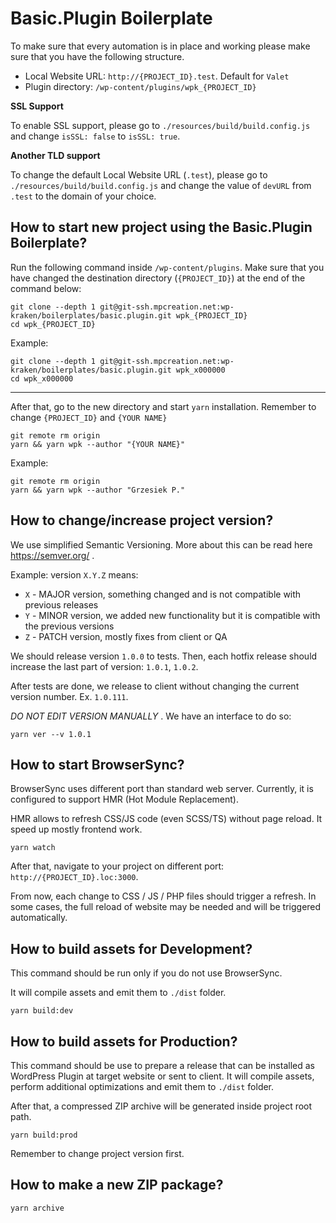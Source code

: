 # Basic.Plugin Boilerplate
To make sure that every automation is in place and working please make sure that you have the following structure.

- Local Website URL: `http://{PROJECT_ID}.test`. Default for `Valet`
- Plugin directory: `/wp-content/plugins/wpk_{PROJECT_ID}`

**SSL Support**

To enable SSL support, please go to `./resources/build/build.config.js` and change `isSSL: false` to `isSSL: true`.

**Another TLD support**

To change the default Local Website URL (`.test`), please go to `./resources/build/build.config.js` and change the value of `devURL` from `.test` to the domain of your choice.


## How to start new project using the Basic.Plugin Boilerplate?
Run the following command inside `/wp-content/plugins`. Make sure that you have changed the destination directory (`{PROJECT_ID}`) at the end of the command below:
```
git clone --depth 1 git@git-ssh.mpcreation.net:wp-kraken/boilerplates/basic.plugin.git wpk_{PROJECT_ID}
cd wpk_{PROJECT_ID}
```

Example: 
```
git clone --depth 1 git@git-ssh.mpcreation.net:wp-kraken/boilerplates/basic.plugin.git wpk_x000000
cd wpk_x000000
```
---
After that, go to the new directory and start `yarn` installation. Remember to change `{PROJECT_ID}` and `{YOUR NAME}`
```
git remote rm origin
yarn && yarn wpk --author "{YOUR NAME}"
```

Example:
```
git remote rm origin
yarn && yarn wpk --author "Grzesiek P."
```

## How to change/increase project version?
We use simplified Semantic Versioning. More about this can be read here https://semver.org/ .

Example: version `X.Y.Z` means:
- `X` - MAJOR version, something changed and is not compatible with previous releases
- `Y` - MINOR version, we added new functionality but it is compatible with the previous versions
- `Z` - PATCH version, mostly fixes from client or QA 

We should release version `1.0.0` to tests. Then, each hotfix release should increase the last part of version: `1.0.1`, `1.0.2`.

After tests are done, we release to client without changing the current version number. Ex. `1.0.111`.

*DO NOT EDIT VERSION MANUALLY* . We have an interface to do so:
```
yarn ver --v 1.0.1
````


## How to start BrowserSync?
BrowserSync uses different port than standard web server. Currently, it is configured to support HMR (Hot Module Replacement).

HMR allows to refresh CSS/JS code (even SCSS/TS) without page reload. It speed up mostly frontend work.
```shell script
yarn watch
```

After that, navigate to your project on different port: `http://{PROJECT_ID}.loc:3000`.

From now, each change to CSS / JS / PHP files should trigger a refresh. In some cases, the full reload of website may be needed and will be triggered automatically.

## How to build assets for Development?
This command should be run only if you do not use BrowserSync.

It will compile assets and emit them to `./dist` folder.
```shell script
yarn build:dev
```

## How to build assets for Production?
This command should be use to prepare a release that can be installed as WordPress Plugin at target website or sent to client.
It will compile assets, perform additional optimizations and emit them to `./dist` folder. 

After that, a compressed ZIP archive will be generated inside project root path.
```shell script
yarn build:prod
```

Remember to change project version first.

## How to make a new ZIP package?
```shell script
yarn archive
```
